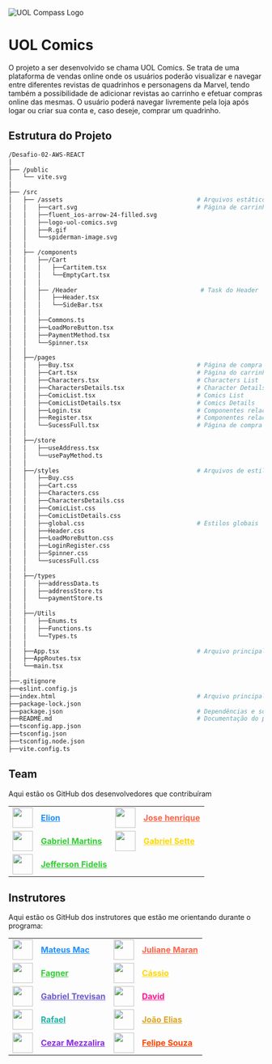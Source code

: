 ![UOL Compass Logo](https://s3.sa-east-1.amazonaws.com/remotar-assets-prod/company-profile-covers/cl7god9gt00lx04wg4p2a93zt.jpg)

# UOL Comics
O projeto a ser desenvolvido se chama UOL Comics. Se trata de uma plataforma de vendas online onde os usuários poderão visualizar e navegar entre diferentes revistas de quadrinhos e personagens da Marvel, tendo também a possibilidade de adicionar revistas ao carrinho e efetuar compras online das mesmas. O usuário poderá navegar livremente pela loja após logar ou criar sua conta e, caso deseje, comprar um quadrinho.


## Estrutura do Projeto

```bash
/Desafio-02-AWS-REACT
│
├── /public
│   └── vite.svg   
│
├── /src
│   ├── /assets                                     # Arquivos estáticos (imagens, ícones, etc.)
│   │   ├──cart.svg                                 # Página de carrinho vazio
│   │   ├──fluent_ios-arrow-24-filled.svg
│   │   ├──logo-uol-comics.svg
│   │   ├──R.gif
│   │   └──spiderman-image.svg
│   │            
│   ├── /components
│   │   ├──/Cart
│   │   │   ├──Cartitem.tsx
│   │   │   └──EmptyCart.tsx
│   │   │
│   │   ├── /Header                                  # Task do Header
│   │   │   ├──Header.tsx
│   │   │   └──SideBar.tsx
│   │   │
│   │   ├──Commons.ts
│   │   ├──LoadMoreButton.tsx
│   │   ├──PaymentMethod.tsx
│   │   └──Spinner.tsx
│   │   
│   ├──/pages
│   │   ├──Buy.tsx                                  # Página de compra
│   │   ├──Cart.tsx                                 # Página do carrinho com itens
│   │   ├──Characters.tsx                           # Characters List
│   │   ├──CharactersDetails.tsx                    # Character Details
│   │   ├──ComicList.tsx                            # Comics List
│   │   ├──ComicListDetails.tsx                     # Comics Details
│   │   ├──Login.tsx                                # Componentes relacionados ao Login
│   │   ├──Register.tsx                             # Componentes relacionados ao Register
│   │   └──SucessFull.tsx                           # Página de compra bem-sucedida
│   │   
│   ├──/store
│   │   ├──useAddress.tsx
│   │   └──usePayMethod.ts
│   │   
│   ├──/styles                                      # Arquivos de estilo (CSS/SASS)
│   │   ├──Buy.css
│   │   ├──Cart.css
│   │   ├──Characters.css
│   │   ├──CharactersDetails.css
│   │   ├──ComicList.css
│   │   ├──ComicListDetails.css
│   │   ├──global.css                               # Estilos globais
│   │   ├──Header.css
│   │   ├──LoadMoreButton.css
│   │   ├──LoginRegister.css
│   │   ├──Spinner.css
│   │   └──sucessFull.css
│   │   
│   ├──/types
│   │   ├──addressData.ts
│   │   ├──addressStore.ts
│   │   └──paymentStore.ts
│   │   
│   ├──/Utils
│   │   ├──Enums.ts
│   │   ├──Functions.ts
│   │   └──Types.ts
│   │   
│   ├──App.tsx                                      # Arquivo principal da aplicação
│   ├──AppRoutes.tsx
│   └──main.tsx
│
├──.gitignore
├──eslint.config.js
├──index.html                                       # Arquivo principal HTML
├──package-lock.json
├──package.json                                     # Dependências e scripts do projeto
├──README.md                                        # Documentação do projeto
├──tsconfig.app.json
├──tsconfig.json
├──tsconfig.node.json
├──vite.config.ts             
```


## Team
Aqui estão os GitHub dos desenvolvedores que contribuíram 

<table>
  <tr>
    <td><img src="https://avatars.githubusercontent.com/u/148485241?v=4" width="40" /></td>
    <td><a href="https://github.com/elionGal" style="color: #1E90FF; font-weight: bold;">Elion</a></td>
    <td><img src="https://avatars.githubusercontent.com/u/104809502?v=4" width="40" /></td>
    <td><a href="https://github.com/henriquepontees" style="color: #FF6347; font-weight: bold;">Jose henrique</a></td>
  </tr>
  <tr>
    <td><img src="https://avatars.githubusercontent.com/u/135551189?v=4" width="40" /></td>
    <td><a href="https://github.com/GabrielSousaM" style="color: #32CD32; font-weight: bold;">Gabriel Martins</a></td>
    <td><img src="https://avatars.githubusercontent.com/u/89105894?v=4" width="40" /></td>
    <td><a href="https://github.com/cassiotakarada-telefonica" style="color: #FFD700; font-weight: bold;">Gabriel Sette</a></td>
  </tr>
  <tr>
    <td><img src="https://avatars.githubusercontent.com/u/103468557?v=4" width="40" /></td>
    <td><a href="https://github.com/FIDEL7Z" style="color: #32CD32; font-weight: bold;">Jefferson Fidelis</a></td>
  </tr>
 
</table>





## Instrutores

Aqui estão os GitHub dos instrutores que estão me orientando durante o programa:

<table>
  <tr>
    <td><img src="https://avatars.githubusercontent.com/u/99038035?v=4" width="40" /></td>
    <td><a href="https://github.com/DevMateusmac" style="color: #1E90FF; font-weight: bold;">Mateus Mac</a></td>
    <td><img src="https://avatars.githubusercontent.com/u/67009807?v=4" width="40" /></td>
    <td><a href="https://github.com/JulianeMaran32" style="color: #FF6347; font-weight: bold;">Juliane Maran</a></td>
  </tr>
  <tr>
    <td><img src="https://avatars.githubusercontent.com/u/40813203?v=4" width="40" /></td>
    <td><a href="https://github.com/faagner7" style="color: #32CD32; font-weight: bold;">Fagner</a></td>
    <td><img src="https://avatars.githubusercontent.com/u/141765025?v=4" width="40" /></td>
    <td><a href="https://github.com/cassiotakarada-telefonica" style="color: #FFD700; font-weight: bold;">Cássio</a></td>
  </tr>
  <tr>
    <td><img src="https://avatars.githubusercontent.com/u/8907909?v=4" width="40" /></td>
    <td><a href="https://github.com/gabrielttrevisan" style="color: #6A5ACD; font-weight: bold;">Gabriel Trevisan</a></td>
    <td><img src="https://avatars.githubusercontent.com/u/55272383?v=4" width="40" /></td>
    <td><a href="https://github.com/cioatodavid" style="color: #FF1493; font-weight: bold;">David</a></td>
  </tr>
  <tr>
    <td><img src="https://avatars.githubusercontent.com/u/67022012?v=4" width="40" /></td>
    <td><a href="https://github.com/RafaelNCST" style="color: #20B2AA; font-weight: bold;">Rafael</a></td>
    <td><img src="https://avatars.githubusercontent.com/u/88065559?v=4" width="40" /></td>
    <td><a href="https://github.com/joaoelias1921" style="color: #DAA520; font-weight: bold;">João Elias</a></td>
  </tr>
  <tr>
    <td><img src="https://avatars.githubusercontent.com/u/20330507?v=4" width="40" /></td>
    <td><a href="https://github.com/cezarmezzalira" style="color: #8A2BE2; font-weight: bold;">Cezar Mezzalira</a></td>
    <td><img src="https://avatars.githubusercontent.com/u/62522451?v=4" width="40" /></td>
    <td><a href="https://github.com/Felipe-15" style="color: #FF4500; font-weight: bold;">Felipe Souza</a></td>
  </tr>
</table>
